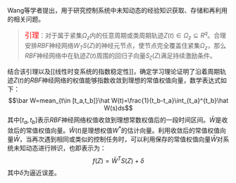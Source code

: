 Wang等学者提出，用于研究控制系统中未知动态的经验知识获取、存储和再利用的相关问题。
><font  
color="red"  
size="3">引理</font>：对于属于紧集$\Omega_z$内的任意周期或类周期轨迹$Z(t)\in \Omega_z\subseteq R^q$。合理安排$RBF$神经网络$W_TS(Z)$的神经元节点，使节点完全覆盖住紧集$\Omega_z$，那么$RBF$神经网络中在轨迹$Z(t)$周围的回归子向量$S_\zeta(Z)$满足持续激励条件。

结合该引理以及[[线性时变系统的指数稳定性]]，确定学习理论证明了沿着周期轨迹$Z(t)$的$RBF$神经网络的权值能够指数收敛到理想的常值权值向量，数学表达式如下：$$\bar W=mean_{t\in [t_a,t_b]}\hat W(t)=\frac{1}{t_b-t_a}\int_{t_a}^{t_b}\hat W(s)ds$$
其中$\left[t_a,t_b\right]$表示$RBF$神经网络权值收敛到理想常数权值后的一段时间区间。$\bar W$是收敛后的常值权值向量。$\hat W(t)$是理想权值$W^*$的估计向量。利用收敛后的常值权值向量$\bar W$，当再次遇到相同或类似的控制任务时，可以利用保存的常值权值向量$\bar W$对系统未知动态进行辨识，也即表示为：$$f(Z)=\bar W^TS(Z)+\delta$$
其中$\delta$为逼近误差。
